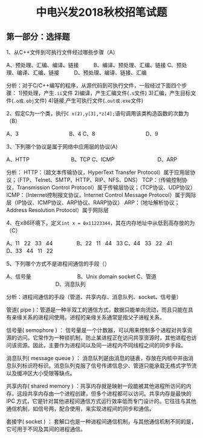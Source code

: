 <h1 align="center">中电兴发2018秋校招笔试题</h1>

## 第一部分：选择题 ##

1、从C++文件到可执行文件经过哪些步骤（A）

A、预处理、汇编、编译、链接 &nbsp;&nbsp;&nbsp;&nbsp;&nbsp;&nbsp;&nbsp;&nbsp; B、编译、预处理、汇编、链接
C、预处理、编译、汇编、链接 &nbsp;&nbsp;&nbsp;&nbsp;&nbsp;&nbsp;&nbsp;&nbsp; D、预处理、编译、链接、汇编

分析：对于C/C++编写的程序，从源代码到可执行文件，一般经过下面四个步骤：
1)预处理，产生`.ii`文件
2)编译，产生汇编文件(`.s`文件)
3)汇编，产生目标文件(`.o或.obj`文件)
4)链接,产生可执行文件(`.out或.exe`文件)

2、假定C为一个类，执行`C x(2),y[3],*z[4];`语句调用该类构造函数的次数为（B）

A、3 &nbsp;&nbsp;&nbsp;&nbsp;&nbsp;&nbsp;&nbsp;&nbsp;&nbsp;&nbsp;&nbsp;&nbsp;&nbsp;&nbsp;&nbsp;&nbsp;&nbsp;&nbsp;&nbsp;&nbsp;&nbsp;&nbsp;&nbsp;&nbsp;&nbsp;&nbsp;&nbsp;&nbsp;&nbsp;&nbsp;&nbsp;&nbsp; B、4
C、8 &nbsp;&nbsp;&nbsp;&nbsp;&nbsp;&nbsp;&nbsp;&nbsp;&nbsp;&nbsp;&nbsp;&nbsp;&nbsp;&nbsp;&nbsp;&nbsp;&nbsp;&nbsp;&nbsp;&nbsp;&nbsp;&nbsp;&nbsp;&nbsp;&nbsp;&nbsp;&nbsp;&nbsp;&nbsp;&nbsp;&nbsp;&nbsp; D、9

3、下列哪个协议是属于网络中应用层的协议(A)

A、HTTP &nbsp;&nbsp;&nbsp;&nbsp;&nbsp;&nbsp;&nbsp;&nbsp;&nbsp;&nbsp;&nbsp;&nbsp;&nbsp;&nbsp;&nbsp;&nbsp;&nbsp;&nbsp;&nbsp;&nbsp;&nbsp;&nbsp;&nbsp;&nbsp;&nbsp;&nbsp; B、TCP
C、ICMP &nbsp;&nbsp;&nbsp;&nbsp;&nbsp;&nbsp;&nbsp;&nbsp;&nbsp;&nbsp;&nbsp;&nbsp;&nbsp;&nbsp;&nbsp;&nbsp;&nbsp;&nbsp;&nbsp;&nbsp;&nbsp;&nbsp;&nbsp;&nbsp;&nbsp;&nbsp;&nbsp; D、ARP

分析：
HTTP：（超文本传输协议，HyperText Transfer Protocol）属于应用层协议；（FTP、Telnet、SMTP、HTTP、RIP、NFS、DNS）
TCP：（传输控制协议，Transmission Control Protocol）属于传输层协议；（TCP协议、UDP协议）
ICMP：（Internet控制报文协议，Internet Control Message Protocol）属于网际层（IP协议、ICMP协议、ARP协议、RARP协议）
ARP：（地址解析协议；Address Resolution Protocol）属于网际层

4、在x86环境下，定义`int x = 0x11223344`，其在内存地址中从低到高存放的为（C）

A、11 &nbsp; 22 &nbsp; 33 &nbsp; 44 &nbsp;&nbsp;&nbsp;&nbsp;&nbsp;&nbsp;&nbsp;&nbsp;&nbsp;&nbsp;&nbsp;&nbsp;&nbsp;&nbsp; B、22 &nbsp; 11 &nbsp; 44 &nbsp; 33
C、44 &nbsp; 33 &nbsp; 22 &nbsp; 41 &nbsp;&nbsp;&nbsp;&nbsp;&nbsp;&nbsp;&nbsp;&nbsp;&nbsp;&nbsp;&nbsp;&nbsp;&nbsp;&nbsp; D、33 &nbsp; 44 &nbsp; 11 &nbsp; 22

5、下列哪个方式不是进程间通信的手段（）

A、信号量 &nbsp;&nbsp;&nbsp;&nbsp;&nbsp;&nbsp;&nbsp;&nbsp;&nbsp;&nbsp;&nbsp;&nbsp;&nbsp;&nbsp;&nbsp;&nbsp;&nbsp;&nbsp;&nbsp;&nbsp;&nbsp;&nbsp;&nbsp;&nbsp;&nbsp;&nbsp;&nbsp;&nbsp;&nbsp; B、Unix domain socket
C、管道 &nbsp;&nbsp;&nbsp;&nbsp;&nbsp;&nbsp;&nbsp;&nbsp;&nbsp;&nbsp;&nbsp;&nbsp;&nbsp;&nbsp;&nbsp;&nbsp;&nbsp;&nbsp;&nbsp;&nbsp;&nbsp;&nbsp;&nbsp;&nbsp;&nbsp;&nbsp;&nbsp;&nbsp;&nbsp;&nbsp;&nbsp;&nbsp; D、消息队列

分析：进程间通信的手段（管道、共享内存、消息队列、socket、信号量）

管道( pipe )：管道是一种半双工的通信方式，数据只能单向流动，而且只能在具有亲缘关系的进程间使用。进程的亲缘关系通常是指父子进程关系。

信号量( semophore ) ： 信号量是一个计数器，可以用来控制多个进程对共享资源的访问。它常作为一种锁机制，防止某进程正在访问共享资源时，其他进程也访问该资源。因此，主要作为进程间以及同一进程内不同线程之间的同步手段。

消息队列( message queue ) ： 消息队列是由消息的链表，存放在内核中并由消息队列标识符标识。消息队列克服了信号传递信息少、管道只能承载无格式字节流以及缓冲区大小受限等缺点。

共享内存( shared memory ) ：共享内存就是映射一段能被其他进程所访问的内存，这段共享内存由一个进程创建，但多个进程都可以访问。共享内存是最快的 IPC 方式，它是针对其他进程间通信方式运行效率低而专门设计的。它往往与其他通信机制，如信号两，配合使用，来实现进程间的同步和通信。

套接字( socket ) ： 套解口也是一种进程间通信机制，与其他通信机制不同的是，它可用于不同及其间的进程通信。